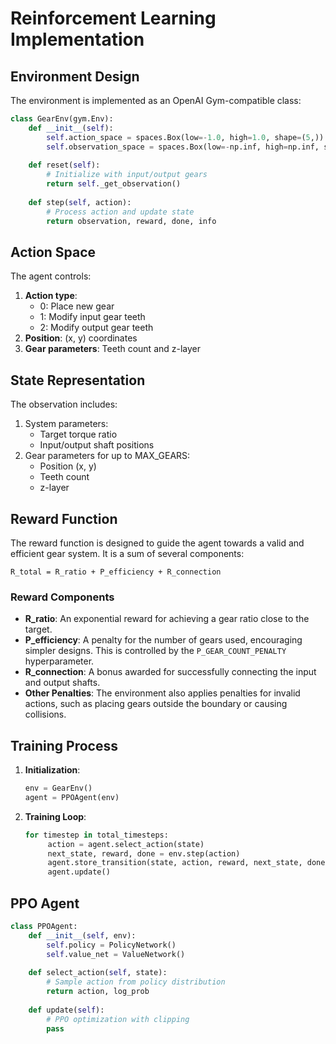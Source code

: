 # Reinforcement Learning Implementation

## Environment Design
The environment is implemented as an OpenAI Gym-compatible class:
```python
class GearEnv(gym.Env):
    def __init__(self):
        self.action_space = spaces.Box(low=-1.0, high=1.0, shape=(5,))
        self.observation_space = spaces.Box(low=-np.inf, high=np.inf, shape=(obs_size,))
    
    def reset(self):
        # Initialize with input/output gears
        return self._get_observation()
    
    def step(self, action):
        # Process action and update state
        return observation, reward, done, info
```

## Action Space
The agent controls:
1. **Action type**: 
   - 0: Place new gear
   - 1: Modify input gear teeth
   - 2: Modify output gear teeth
2. **Position**: (x, y) coordinates
3. **Gear parameters**: Teeth count and z-layer

## State Representation
The observation includes:
1. System parameters:
   - Target torque ratio
   - Input/output shaft positions
2. Gear parameters for up to MAX_GEARS:
   - Position (x, y)
   - Teeth count
   - z-layer

## Reward Function
The reward function is designed to guide the agent towards a valid and efficient gear system. It is a sum of several components:

`R_total = R_ratio + P_efficiency + R_connection`

### Reward Components
- **R_ratio**: An exponential reward for achieving a gear ratio close to the target.
- **P_efficiency**: A penalty for the number of gears used, encouraging simpler designs. This is controlled by the `P_GEAR_COUNT_PENALTY` hyperparameter.
- **R_connection**: A bonus awarded for successfully connecting the input and output shafts.
- **Other Penalties**: The environment also applies penalties for invalid actions, such as placing gears outside the boundary or causing collisions.

## Training Process
1. **Initialization**:
   ```python
   env = GearEnv()
   agent = PPOAgent(env)
   ```
2. **Training Loop**:
   ```python
   for timestep in total_timesteps:
        action = agent.select_action(state)
        next_state, reward, done = env.step(action)
        agent.store_transition(state, action, reward, next_state, done)
        agent.update()
   ```

## PPO Agent
```python
class PPOAgent:
    def __init__(self, env):
        self.policy = PolicyNetwork()
        self.value_net = ValueNetwork()
    
    def select_action(self, state):
        # Sample action from policy distribution
        return action, log_prob
    
    def update(self):
        # PPO optimization with clipping
        pass
